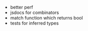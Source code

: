 - better perf
- jsdocs for combinators
- match function which returns bool
- tests for inferred types